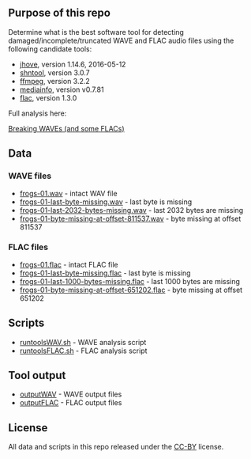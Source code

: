 
## Purpose of this repo

Determine what is the best software tool for detecting damaged/incomplete/truncated WAVE and FLAC audio files using the following candidate tools:

* [jhove](http://jhove.openpreservation.org/), version 1.14.6, 2016-05-12
* [shntool](http://www.etree.org/shnutils/shntool/), version 3.0.7
* [ffmpeg](https://ffmpeg.org/), version 3.2.2
* [mediainfo](https://mediaarea.net/en/MediaInfo), version v0.7.81
* [flac](https://xiph.org/flac/), version 1.3.0

Full analysis here:

[Breaking WAVEs (and some FLACs)](https://researchkb.wordpress.com/2017/01/04/breaking-waves-and-some-flacs/)

## Data

### WAVE files

* [frogs-01.wav](./data/frogs-01.wav) - intact WAV file
* [frogs-01-last-byte-missing.wav](./data/frogs-01-last-byte-missing.wav) - last byte is missing
* [frogs-01-last-2032-bytes-missing.wav](./data/frogs-01-last-2032-bytes-missing.wav) - last 2032 bytes are missing
* [frogs-01-byte-missing-at-offset-811537.wav](./data/frogs-01-byte-missing-at-offset-811537.wav) - byte missing at offset 811537

### FLAC files

* [frogs-01.flac](./data/frogs-01.flac) - intact FLAC file
* [frogs-01-last-byte-missing.flac](./data/frogs-01-last-byte-missing.flac) - last byte is missing
* [frogs-01-last-1000-bytes-missing.flac](./data/frogs-01-last-1000-bytes-missing.flac) - last 1000 bytes are missing
* [frogs-01-byte-missing-at-offset-651202.flac](./data/frogs-01-byte-missing-at-offset-651202.flac) - byte missing at offset 651202

## Scripts

* [runtoolsWAV.sh](./runtoolsWAV.sh) - WAVE analysis script
* [runtoolsFLAC.sh](./runtoolsFLAC.sh) - FLAC analysis script

## Tool output

* [outputWAV](./outputWAV) - WAVE output files
* [outputFLAC](./outputFLAC) - FLAC output files

## License

All data and scripts in this repo released under the [CC-BY](https://creativecommons.org/licenses/by/4.0/) license.


